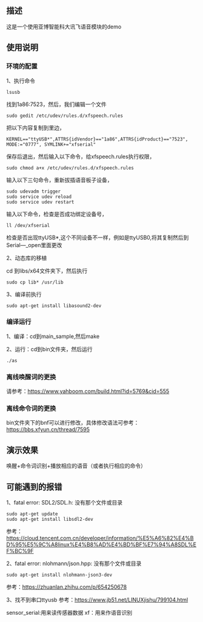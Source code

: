 
## 描述
这是一个使用亚博智能科大讯飞语音模块的demo

## 使用说明
### 环境的配置
1、执行命令
~~~
lsusb
~~~
找到1a86:7523，然后，我们编辑一个文件
~~~
sudo gedit /etc/udev/rules.d/xfspeech.rules
~~~
把以下内容复制到里边，
~~~
KERNEL=="ttyUSB*",ATTRS{idVendor}=="1a86",ATTRS{idProduct}=="7523", MODE:="0777", SYMLINK+="xfserial"
~~~
保存后退出，然后输入以下命令，给xfspeech.rules执行权限，
~~~
sudo chmod a+x /etc/udev/rules.d/xfspeech.rules
~~~
输入以下三句命令，重新拔插语音板子设备，
~~~
sudo udevadm trigger
sudo service udev reload 
sudo service udev restart 
~~~
输入以下命令，检查是否成功绑定设备号，
~~~
ll /dev/xfserial
~~~
检查是否出现ttyUSB*,这个不同设备不一样，例如是ttyUSB0,将其复制然后到Serial—_open里面更改

2、动态库的移植

cd 到libs/x64文件夹下，然后执行
~~~
sudo cp lib* /usr/lib
~~~

3、编译前执行
~~~
sudo apt-get install libasound2-dev
~~~

### 编译运行
1、编译：cd到main_sample,然后make

2、运行：cd到bin文件夹，然后运行
~~~
./as
~~~

### 离线唤醒词的更换
请参考：https://www.yahboom.com/build.html?id=5769&cid=555

### 离线命令词的更换
bin文件夹下的bnf可以进行修改，具体修改语法可参考：https://bbs.xfyun.cn/thread/7595

## 演示效果
唤醒+命令词识别+播放相应的语音（或者执行相应的命令）

## 可能遇到的报错
1、fatal error: SDL2/SDL.h: 没有那个文件或目录
~~~
sudo apt-get update
sudo apt-get install libsdl2-dev
~~~
参考：https://cloud.tencent.com.cn/developer/information/%E5%A6%82%E4%BD%95%E5%9C%A8linux%E4%B8%AD%E4%BD%BF%E7%94%A8SDL%EF%BC%9F

2、fatal error: nlohmann/json.hpp: 没有那个文件或目录
~~~
sudo apt-get install nlohmann-json3-dev
~~~
参考：https://zhuanlan.zhihu.com/p/654250678

3、找不到串口ttyusb
参考：https://www.jb51.net/LINUXjishu/799104.html

sensor_serial:用来读传感器数据
xf：用来作语音识别

